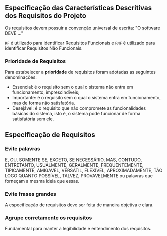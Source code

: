 ## Especificação das Características Descritivas dos Requisitos do Projeto

Os requisitos devem possuir a convenção universal de escrita: "O software DEVE ..."

`RF` é utilizado para identificar Requisitos Funcionais e `RNF` é utilizado para identificar Requisitos Não Funcionais.

### Prioridade de Requisitos

Para estabelecer a **prioridade** de requisitos foram adotadas as seguintes denominações:
* Essencial: é o requisito sem o qual o sistema não entra em funcionamento, imprescindíveis;
* Importante: é o requisito sem o qual o sistema entra em funcionamento, mas de forma não satisfatória.
* Desejável: é o requisito que não compromete as funcionalidades básicas do sistema, isto é, o sistema pode funcionar de forma satisfatória sem ele.

## Especificação de Requisitos

### Evite palavras

E, OU, SOMENTE SE, EXCETO, SE NECESSÁRIO, MAS, CONTUDO, ENTRETANTO, USUALMENTE, GERALMENTE, FREQUENTEMENTE, TIPICAMENTE, AMIGÁVEL, VERSÁTIL, FLEXÍVEL, APROXIMADAMENTE, TÃO LOGO QUANTO POSSÍVEL, TALVEZ, PROVAVELMENTE 
ou palavras que forneçam a mesma ideia que essas.

### Evite frases grandes

A especificação de requisitos deve ser feita de maneira objetiva e clara.

### Agrupe corretamente os requisitos

Fundamental para manter a legibilidade e entendimento dos requisitos.
